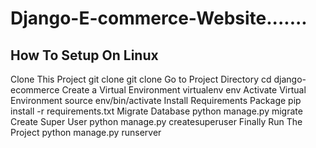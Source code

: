 # Django-E-commerce-Website.......


## How To Setup On Linux
Clone This Project git clone git clone 
Go to Project Directory cd django-ecommerce
Create a Virtual Environment virtualenv env
Activate Virtual Environment source env/bin/activate
Install Requirements Package pip install -r requirements.txt
Migrate Database python manage.py migrate
Create Super User python manage.py createsuperuser
Finally Run The Project python manage.py runserver


